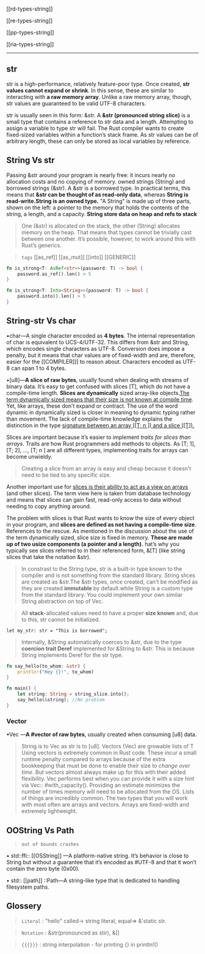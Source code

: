 [[rd-types-string]]

[[re-types-string]]

[[pp-types-string]]

[[ria-types-string]]

---


## str
str is a high-performance, relatively feature-poor type. Once created, **str values cannot expand or shrink**. In this sense, these are similar to interacting with **a raw memory array**. Unlike a raw memory array, though, str values are guaranteed to be valid UTF-8 characters.

str is usually seen in this form: &str. A **&str (pronounced string slice)** is a small type that contains a reference to str data and a length. Attempting to assign a variable to type str will fail. The Rust compiler wants to create fixed-sized variables within a function’s stack frame. As str values can be of arbitrary length, these can only be stored as local variables by reference.

## String Vs str
Passing &str around your program is nearly free: it incurs nearly no allocation costs and no copying of memory.
owned strings (String) and borrowed strings (&str).
A &str is a borrowed type. In practical terms, this means that **&str can be thought of as read-only data**, whereas **String is read-write.String is an owned type.**
"A String" is made up of three parts, shown on the left: a pointer to the memory that holds the contents of the string, a length, and a capacity.
**String store data on heap and refs to stack**

> One (&str) is allocated on the stack, the other (String) allocates memory on the heap. That means that types cannot be trivially cast between one another. It’s possible, however, to work around this with Rust’s generics.

> `tags` [[as_ref]]  [[as_mut]] [[into]] [[GENERIC]]

```rust
fn is_strong<T: AsRef<str>>(password: T) -> bool {
    password.as_ref().len() > 5
}
```

```rust
fn is_strong<T: Into<String>>(password: T) -> bool {
    password.into().len() > 5
}
```

## String-str Vs char

•char—A single character encoded as **4 bytes**. The internal representation of char is equivalent to UCS-4/UTF-32. This differs from &str and String, which encodes single characters as UTF-8. Conversion does impose a penalty, but it means that char values are of fixed-width and are, therefore, easier for the [[COMPILER]]] to reason about. Characters encoded as UTF-8 can span 1 to 4 bytes.

•[u8]—**A slice of raw bytes**, usually found when dealing with streams of binary data.
It’s easy to get confused with slices [T], which do not have a compile-time length.
**Slices are dynamically** sized array-like objects.<u>The term dynamically sized means that their size is not known at compile time</u>. Yet, like arrays, these don’t expand or contract. 
The use of the word dynamic in dynamically sized is closer in meaning to dynamic typing rather than movement. 
The lack of compile-time knowledge explains the distinction in the type <u>signature between an array ([T; n ]) and a slice ([T]).</u>

Slices are important because it’s easier to implement *traits for slices than arrays*. Traits are how Rust programmers add methods to objects. As [T; 1], [T; 2], ..., [T; n ] are all different types, implementing traits for arrays can become unwieldy. 
> Creating a slice from an array is easy and cheap because it doesn’t need to be tied to any specific size.

Another important use for <u>slices is their ability to act as a view on arrays</u> (and other slices). The term view here is taken from database technology and means that slices can gain fast, read-only access to data without needing to copy anything around.

The problem with slices is that Rust wants to know the size of every object in your program, and **slices are defined as not having a compile-time size**. References to the rescue. 
As mentioned in the discussion about the use of the term dynamically sized, slice size is fixed in memory. 
**These are made up of two usize components (a pointer and a length).**
hat’s why you typically see slices referred to in their referenced form, &[T] (like string slices that take the notation &str).

> In constrast to the String type, str is a built-in type known to the compiler and is not something from the standard library. String slices are created as &str.The &str types, once created, can't be modified as they are created **immutable** by default.while String is a custom type from the standard library. You could implement your own similar String abstraction on top of Vec<u8>.

>  All **stack**-allocated values need to have a proper **size known** and, due to this, str cannot be initialized.

```rust,compile_fail,no_run
let my_str: str = "This is borrowed";
```

> Internally, &String automatically coerces to &str, due to the type **coercion trait Deref** implemented for &String to &str. This is because String implements Deref for the str type.

```rust
fn say_hello(to_whom: &str) { 
    println!("Hey {}!", to_whom) 
} 

fn main() {     
    let string: String = string_slice.into();     
    say_hello(&string); //No problem
}
```
### Vector

•Vec<u8> —**A #vector of raw bytes**, usually created when consuming [u8] data. 
> String is to Vec<u8> as str is to [u8].
> Vectors (Vec<T>) are growable lists of T
Using vectors is extremely common in Rust code. These incur a small runtime penalty compared to arrays because of the extra bookkeeping that must be done to enable their size to *change over time*. But vectors almost always make up for this with their added flexibility.
Vec<T> performs best when you can provide it with a size hint via Vec:: #with_capacity(). Providing an estimate minimizes the number of times memory will need to be allocated from the OS.
Lists of things are incredibly common. The two types that you will work with most often are arrays and vectors. 
> Arrays are fixed-width and extremely lightweight.


## OOString Vs Path

> `out of bounds crashes`

• std::ffi:: [[OSString]] —A platform-native string. It’s behavior is close to String but without a guarantee that it’s encoded as #UTF-8 and that it won’t contain the zero byte (0x00).

• std:: [[path]] ::Path—A string-like type that is dedicated to handling filesystem paths.

 

## Glossery

> `Literal` : "hello" called-> string literal, equal=> &'static str.

> `Notation` : &str(pronounced as stir), &[]

> `{{{}}}` : string interpolation - for printing {} in println!()
